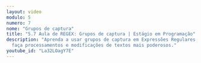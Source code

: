 ```yaml
---
layout: video
modulo: 5
numero: 7
nome: "Grupos de captura"
title: "5.7 Aula de REGEX: Grupos de captura | Estágio em Programação"
description: "Aprenda a usar grupos de captura em Expressões Regulares (REGEX) e
  faça processamentos e modificações de textos mais poderosos."
youtube_id: "La32LOagY7E"
---
```


